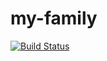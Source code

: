 my-family
=========

[![Build Status](https://travis-ci.org/prystupa/my-family.png)](https://travis-ci.org/prystupa/my-family)
